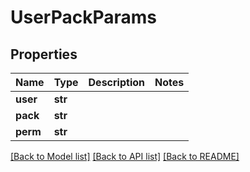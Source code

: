 # UserPackParams

## Properties
Name | Type | Description | Notes
------------ | ------------- | ------------- | -------------
**user** | **str** |  | 
**pack** | **str** |  | 
**perm** | **str** |  | 

[[Back to Model list]](../README.md#documentation-for-models) [[Back to API list]](../README.md#documentation-for-api-endpoints) [[Back to README]](../README.md)


